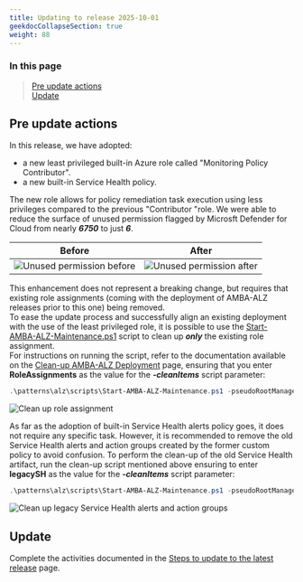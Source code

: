 ```yaml
---
title: Updating to release 2025-10-01
geekdocCollapseSection: true
weight: 88
---
```


### In this page

> [Pre update actions](#pre-update-actions) </br>
> [Update](#update)

## Pre update actions

In this release, we have adopted:

- a new least privileged built-in Azure role called "Monitoring Policy Contributor".
- a new built-in Service Health policy.

The new role allows for policy remediation task execution using less privileges compared to the previous "Contributor "role. We were able to reduce the surface of unused permission flagged by Microsft Defender for Cloud from nearly ***6750*** to just ***6***.

| Before                                                                   | After                                                                  |
| ------------------------------------------------------------------------ | ---------------------------------------------------------------------- |
| ![Unused permission before](../../../media/UnusedPermissions_Before.png) | ![Unused permission after](../../../media/UnusedPermissions_After.png) |

This enhancement does not represent a breaking change, but requires that existing role assignments (coming with the deployment of AMBA-ALZ releases prior to this one) being removed.</br>
To ease the update process and successfully align an existing deployment with the use of the least privileged role, it is possible to use the [Start-AMBA-ALZ-Maintenance.ps1](https://github.com/Azure/azure-monitor-baseline-alerts/blob/main/patterns/alz/scripts/Start-AMBA-ALZ-Maintenance.ps1) script to clean up ***only*** the existing role assignment.</br>
For instructions on running the script, refer to the documentation available on the [Clean-up AMBA-ALZ Deployment](../../Cleaning-up-a-Deployment) page, ensuring that you enter **RoleAssignments** as the value for the ***-cleanItems*** script parameter:

```powershell
.\patterns\alz\scripts\Start-AMBA-ALZ-Maintenance.ps1 -pseudoRootManagementGroup $pseudoRootManagementGroup -cleanItems RoleAssignments
```

  ![Clean up role assignment](../../../media/Clean-up-current-roleAssignments.png)

As far as the adoption of built-in Service Health alerts policy goes, it does not require any specific task. However, it is recommended to remove the old Service Health alerts and action groups created by the former custom policy to avoid confusion. To perform the clean-up of the old Service Health artifact, run the clean-up script mentioned above ensuring to enter **legacySH** as the value for the ***-cleanItems*** script parameter:

```powershell
.\patterns\alz\scripts\Start-AMBA-ALZ-Maintenance.ps1 -pseudoRootManagementGroup $pseudoRootManagementGroup -cleanItems legacySH
```

  ![Clean up legacy Service Health alerts and action groups](../../../media/Clean-up-clegacySH.png)

## Update

Complete the activities documented in the [Steps to update to the latest release](../#steps-to-update-to-the-latest-release) page.
